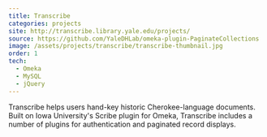 ```yaml
---
title: Transcribe
categories: projects
site: http://transcribe.library.yale.edu/projects/
source: https://github.com/YaleDHLab/omeka-plugin-PaginateCollections
image: /assets/projects/transcribe/transcribe-thumbnail.jpg
order: 1
tech:
  - Omeka
  - MySQL
  - jQuery
---
```


Transcribe helps users hand-key historic Cherokee-language documents. Built on Iowa University's Scribe plugin for Omeka, Transcribe includes a number of plugins for authentication and paginated record displays.
